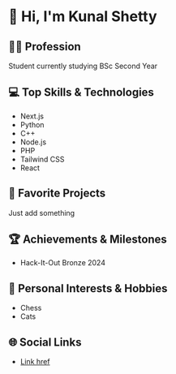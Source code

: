 # 👋 Hi, I'm Kunal Shetty

## 🧑‍🎓 Profession
Student currently studying BSc Second Year

## 💻 Top Skills & Technologies
- Next.js
- Python
- C++
- Node.js
- PHP
- Tailwind CSS
- React

## 🌟 Favorite Projects
Just add something

## 🏆 Achievements & Milestones
- Hack-It-Out Bronze 2024

## 🎯 Personal Interests & Hobbies
- Chess
- Cats

## 🌐 Social Links
- [Link href]()
